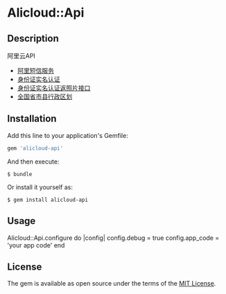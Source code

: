 # Alicloud::Api

## Description

阿里云API

* [阿里短信服务](https://market.aliyun.com/products/57002003/cmapi011900.html?spm=5176.78296.437427.1.3crenp#sku=postpay)
* [身份证实名认证](https://market.aliyun.com/products/57000002/cmapi012484.html?spm=5176.8216963.521665.3.bsQMJd#sku=yuncode648400000)
* [身份证实名认证返照片接口](https://market.aliyun.com/products/57000002/cmapi012505.html?spm=5176.8216963.521665.5.bsQMJd#sku=yuncode650500004)
* [全国省市县行政区划](https://market.aliyun.com/products/57002002/cmapi011793.html#sku=yuncode579300000)

## Installation

Add this line to your application's Gemfile:

```ruby
gem 'alicloud-api'
```

And then execute:

    $ bundle

Or install it yourself as:

    $ gem install alicloud-api

## Usage

Alicloud::Api.configure do |config|
  config.debug = true
  config.app_code = 'your app code'
end

## License

The gem is available as open source under the terms of the [MIT License](http://opensource.org/licenses/MIT).


